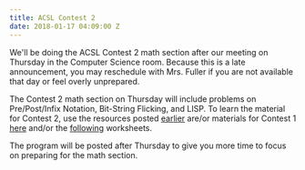 ```yaml
---
title: ACSL Contest 2
date: 2018-01-17 04:09:00 Z
---
```


We'll be doing the ACSL Contest 2 math section after our meeting on Thursday in the Computer Science room. Because this is a late announcement, you may reschedule with Mrs. Fuller if you are not available that day or feel overly unprepared. 

The Contest 2 math section on Thursday will include problems on Pre/Post/Infix Notation, Bit-String Flicking, and LISP. To learn the material for Contest 2, use the resources posted [earlier](http://jerometech.club/2017/11/03/acsl-resources.html) are/or materials for Contest 1 [here](http://wmcicompsci.ca/club/acsl/) and/or the [following](https://drive.google.com/file/d/1gCKx3KNCAfOPn1i_h4cKUqhQadWA-PzS/view?usp=sharing) worksheets.

The program will be posted after Thursday to give you more time to focus on preparing for the math section.
